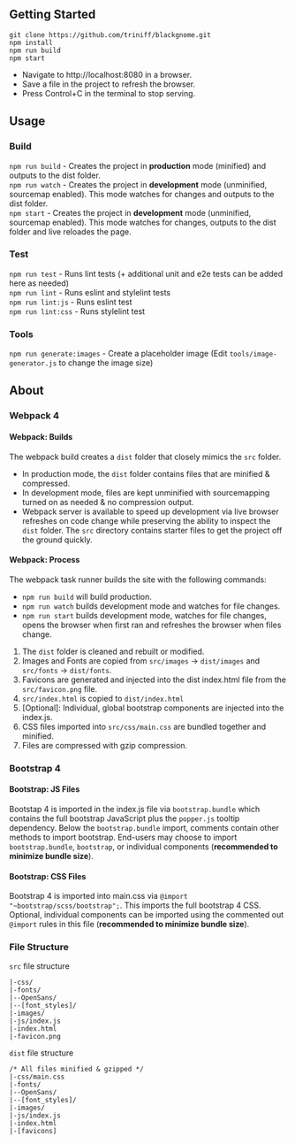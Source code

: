 
## Getting Started
```
git clone https://github.com/triniff/blackgnome.git
npm install
npm run build
npm start
```
- Navigate to http://localhost:8080 in a browser. 
- Save a file in the project to refresh the browser. 
- Press Control+C in the terminal to stop serving.

## Usage
### Build
`npm run build` - Creates the project in **production** mode (minified) and outputs to the dist folder.   
`npm run watch` - Creates the project in **development** mode (unminified, sourcemap enabled). This mode watches for changes and outputs to the dist folder.   
`npm start` - Creates the project in **development** mode (unminified, sourcemap enabled). This mode watches for changes, outputs to the dist folder and live reloades the page.

### Test
`npm run test` - Runs lint tests (+ additional unit and e2e tests can be added here as needed)   
`npm run lint` - Runs eslint and stylelint tests   
`npm run lint:js` - Runs eslint test   
`npm run lint:css` - Runs stylelint test

### Tools
`npm run generate:images` - Create a placeholder image (Edit `tools/image-generator.js` to change the image size)

## About

### Webpack 4
#### Webpack: Builds
The webpack build creates a `dist` folder that closely mimics the `src` folder. 
- In production mode, the `dist` folder contains files that are minified & compressed. 
- In development mode, files are kept unminified with sourcemapping turned on as needed & no compression output. 
- Webpack server is available to speed up development via live browser refreshes on code change while preserving the ability to inspect the `dist` folder. The `src` directory contains starter files to get the project off the ground quickly.

#### Webpack: Process
The webpack task runner builds the site with the following commands:
- `npm run build` will build production. 
- `npm run watch` builds development mode and watches for file changes. 
- `npm run start` builds development mode, watches for file changes, opens the browser when first ran and refreshes the browser when files change.
1. The `dist` folder is cleaned and rebuilt or modified.
2. Images and Fonts are copied from `src/images` -> `dist/images` and `src/fonts` -> `dist/fonts`.
3. Favicons are generated and injected into the dist index.html file from the `src/favicon.png` file. 
4. `src/index.html` is copied to `dist/index.html`
5. [Optional]: Individual, global bootstrap components are injected into the index.js.
6. CSS files imported into `src/css/main.css` are bundled together and minified.
8. Files are compressed with gzip compression.

### Bootstrap 4
#### Bootstrap: JS Files
Bootstap 4 is imported in the index.js file via `bootstrap.bundle` which contains the full bootstrap JavaScript plus the `popper.js` tooltip dependency. Below the `bootstrap.bundle` import, comments contain other methods to import bootstrap. End-users may choose to import `bootstrap.bundle`, `bootstrap`, or individual components (**recommended to minimize bundle size**).

#### Bootstrap: CSS Files
Bootstrap 4 is imported into main.css via `@import "~bootstrap/scss/bootstrap";`. This imports the full bootstrap 4 CSS. Optional, individual components can be imported using the commented out `@import` rules in this file (**recommended to minimize bundle size**).

### File Structure
`src` file structure
```
|-css/
|-fonts/
|--OpenSans/
|--[font_styles]/
|-images/
|-js/index.js
|-index.html
|-favicon.png
```

`dist` file structure
```
/* All files minified & gzipped */
|-css/main.css
|-fonts/
|--OpenSans/
|--[font_styles]/
|-images/
|-js/index.js
|-index.html
|-[favicons]
```
